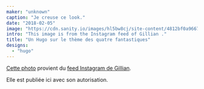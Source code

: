 ```yaml
---
maker: "unknown"
caption: "Je creuse ce look."
date: "2018-02-05"
image: "https://cdn.sanity.io/images/hl5bw8cj/site-content/4812bf0a9667224088fe258addf79f4e21ab9170-1080x1350.jpg"
intro: "This image is from the Instagram feed of Gillian ."
title: "Un Hugo sur le thème des quatre fantastiques"
designs:
  - "hugo"
---
```



[Cette photo](https://www.instagram.com/p/Beyg_MMhMH0PsSBwQkKVqMT7pObcJ0Ffb7jAAw0/?taken-by=gilliancrafts) provient du [feed Instagram de Gillian](https://www.instagram.com/gilliancrafts/).

Elle est publiée ici avec son autorisation.

